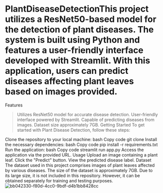 # PlantDiseaseDetectionThis project utilizes a ResNet50-based model for the detection of plant diseases. The system is built using Python and features a user-friendly interface developed with Streamlit. With this application, users can predict diseases affecting plant leaves based on images provided.

Features
> Utilizes ResNet50 model for accurate disease detection.
> User-friendly interface powered by Streamlit.
> Capable of predicting diseases from images.
> Dataset size approximately 7GB.
> Getting Started
> To get started with Plant Disease Detection, follow these steps:

Clone the repository to your local machine:
bash
Copy code
git clone <repository-url>
Install the necessary dependencies:
bash
Copy code
pip install -r requirements.txt
Run the application:
bash
Copy code
streamlit run app.py
Access the application via the provided URL.
Usage
Upload an image containing a plant leaf.
Click the "Predict" button.
View the predicted disease label.
Dataset
The dataset used in this project comprises images of plant leaves affected by various diseases. The size of the dataset is approximately 7GB. Due to its large size, it is not included in this repository. However, it can be obtained separately for training and testing purposes.
![bb042330-f80d-4cc0-9bdf-d4b1bb8428cc](https://github.com/sriramvarma09/PlantDiseaseDetection/assets/86653234/9d54dcc7-ee6c-4295-81be-0e79fd2d4d5c)

